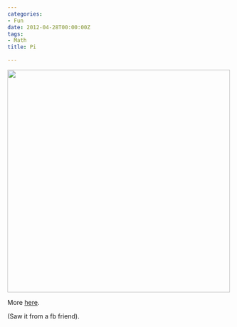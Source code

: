 ```yaml
---
categories:
- Fun
date: 2012-04-28T00:00:00Z
tags:
- Math
title: Pi

---
```


<p><img height="500" src="http://www.fastcodesign.com/multisite_files/codesign/imagecache/inline-zoom/post-inline/4million2.jpg" width="500"/></p>
<p>More <a href="http://www.fastcodesign.com/1669614/what-pi-looks-like-to-4-million-decimal-places-as-pixel-art">here</a>.</p>

<p>(Saw it from a fb friend).</p>
